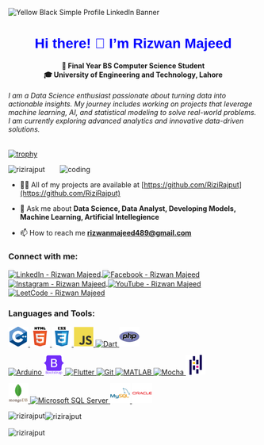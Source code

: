   ![Yellow   Black Simple Profile LinkedIn Banner](https://github.com/user-attachments/assets/598b6037-7090-413a-bdef-7cc06c54091b)

<h1 align="center" style="color: blue; font-family: Arial, sans-serif;">
  Hi there! 👋 I’m Rizwan Majeed
</h1>

<h4 align="center">🌟 Final Year BS Computer Science Student<br>
🎓 University of Engineering and Technology, Lahore<br></h4>

<h6>I am a Data Science enthusiast passionate about turning data into actionable insights. My journey includes working on projects that leverage machine learning, AI, and statistical modeling to solve real-world problems. I am currently exploring advanced analytics and innovative data-driven solutions.</h6>


[![trophy](https://github-profile-trophy.vercel.app/?username=ryo-ma)](https://github.com/ryo-ma/github-profile-trophy)

<img align="right" alt="coding" width="400" src="https://user-images.githubusercontent.com/55389276/140866485-8fb1c876-9a8f-4d6a-98dc-08c4981eaf70.gif" />
<p align="left">
  <img src="https://komarev.com/ghpvc/?username=rizirajput&label=Profile%20views&color=0e75b6&style=flat" alt="rizirajput" />
</p>


- 👨‍💻 All of my projects are available at [https://github.com/RiziRajput](https://github.com/RiziRajput)

- 💬 Ask me about **Data Science, Data Analyst, Developing Models, Machine Learning, Artificial Intellegience**

- 📫 How to reach me **rizwanmajeed489@gmail.com**

<h3 align="left">Connect with me:</h3>
<p align="left">
  <!-- LinkedIn -->
  <a href="https://www.linkedin.com/in/rizwan-majeed-dev/" target="_blank">
    <img align="center" src="https://raw.githubusercontent.com/rahuldkjain/github-profile-readme-generator/master/src/images/icons/Social/linked-in-alt.svg" 
         alt="LinkedIn - Rizwan Majeed" height="30" width="40" />
  </a>

  <!-- Facebook -->
  <a href="https://www.facebook.com/profile.php?id=100091789609116" target="_blank">
    <img align="center" src="https://raw.githubusercontent.com/rahuldkjain/github-profile-readme-generator/master/src/images/icons/Social/facebook.svg" 
         alt="Facebook - Rizwan Majeed" height="30" width="40" />
  </a>

  <!-- Instagram -->
  <a href="https://www.instagram.com/whorizwanmajeed/?utm_source=ig_web_button_share_sheet" target="_blank">
    <img align="center" src="https://raw.githubusercontent.com/rahuldkjain/github-profile-readme-generator/master/src/images/icons/Social/instagram.svg" 
         alt="Instagram - Rizwan Majeed" height="30" width="40" />
  </a>

  <!-- YouTube -->
  <a href="https://www.youtube.com/@rm-vg2rb" target="_blank">
    <img align="center" src="https://raw.githubusercontent.com/rahuldkjain/github-profile-readme-generator/master/src/images/icons/Social/youtube.svg" 
         alt="YouTube - Rizwan Majeed" height="30" width="40" />
  </a>

  <!-- LeetCode -->
  <a href="https://leetcode.com/u/rizwan543/" target="_blank">
    <img align="center" src="https://raw.githubusercontent.com/rahuldkjain/github-profile-readme-generator/master/src/images/icons/Social/leet-code.svg" 
         alt="LeetCode - Rizwan Majeed" height="30" width="40" />
  </a>
</p>

<h3 align="left">Languages and Tools:</h3>

<!-- LANGUAGES -->
 
<p align="left">
  <!-- C++ -->
  <a href="https://www.w3schools.com/cpp/" target="_blank" rel="noreferrer">
    <img src="https://raw.githubusercontent.com/devicons/devicon/master/icons/cplusplus/cplusplus-original.svg" alt="C++" width="40" height="40" />
  </a>
  <!-- HTML5 -->
  <a href="https://www.w3.org/html/" target="_blank" rel="noreferrer">
    <img src="https://raw.githubusercontent.com/devicons/devicon/master/icons/html5/html5-original-wordmark.svg" alt="HTML5" width="40" height="40" />
  </a>
  <!-- CSS3 -->
  <a href="https://www.w3schools.com/css/" target="_blank" rel="noreferrer">
    <img src="https://raw.githubusercontent.com/devicons/devicon/master/icons/css3/css3-original-wordmark.svg" alt="CSS3" width="40" height="40" />
  </a>
  <!-- JavaScript -->
  <a href="https://developer.mozilla.org/en-US/docs/Web/JavaScript" target="_blank" rel="noreferrer">
    <img src="https://raw.githubusercontent.com/devicons/devicon/master/icons/javascript/javascript-original.svg" alt="JavaScript" width="40" height="40" />
  </a>
  <!-- Dart -->
  <a href="https://dart.dev" target="_blank" rel="noreferrer">
    <img src="https://www.vectorlogo.zone/logos/dartlang/dartlang-icon.svg" alt="Dart" width="40" height="40" />
  </a>
  <!-- PHP -->
  <a href="https://www.php.net" target="_blank" rel="noreferrer">
    <img src="https://raw.githubusercontent.com/devicons/devicon/master/icons/php/php-original.svg" alt="PHP" width="40" height="40" />
  </a>
</p>

<!-- FRAMEWORKS AND TOOLS -->
 
<p align="left">
  <!-- Arduino -->
  <a href="https://www.arduino.cc/" target="_blank" rel="noreferrer">
    <img src="https://cdn.worldvectorlogo.com/logos/arduino-1.svg" alt="Arduino" width="40" height="40" />
  </a>
  <!-- Bootstrap -->
  <a href="https://getbootstrap.com" target="_blank" rel="noreferrer">
    <img src="https://raw.githubusercontent.com/devicons/devicon/master/icons/bootstrap/bootstrap-plain-wordmark.svg" alt="Bootstrap" width="40" height="40" />
  </a>
  <!-- Flutter -->
  <a href="https://flutter.dev" target="_blank" rel="noreferrer">
    <img src="https://www.vectorlogo.zone/logos/flutterio/flutterio-icon.svg" alt="Flutter" width="40" height="40" />
  </a>
  <!-- Git -->
  <a href="https://git-scm.com/" target="_blank" rel="noreferrer">
    <img src="https://www.vectorlogo.zone/logos/git-scm/git-scm-icon.svg" alt="Git" width="40" height="40" />
  </a>
  <!-- MATLAB -->
  <a href="https://www.mathworks.com/" target="_blank" rel="noreferrer">
    <img src="https://upload.wikimedia.org/wikipedia/commons/2/21/Matlab_Logo.png" alt="MATLAB" width="40" height="40" />
  </a>
  <!-- Mocha -->
  <a href="https://mochajs.org" target="_blank" rel="noreferrer">
    <img src="https://www.vectorlogo.zone/logos/mochajs/mochajs-icon.svg" alt="Mocha" width="40" height="40" />
  </a>
  <!-- Pandas -->
  <a href="https://pandas.pydata.org/" target="_blank" rel="noreferrer">
    <img src="https://raw.githubusercontent.com/devicons/devicon/2ae2a900d2f041da66e950e4d48052658d850630/icons/pandas/pandas-original.svg" alt="Pandas" width="40" height="40" />
  </a>
</p>

<!-- DATABASES -->
 
<p align="left">
  <!-- MongoDB -->
  <a href="https://www.mongodb.com/" target="_blank" rel="noreferrer">
    <img src="https://raw.githubusercontent.com/devicons/devicon/master/icons/mongodb/mongodb-original-wordmark.svg" alt="MongoDB" width="40" height="40" />
  </a>
  <!-- Microsoft SQL Server -->
  <a href="https://www.microsoft.com/en-us/sql-server" target="_blank" rel="noreferrer">
    <img src="https://www.svgrepo.com/show/303229/microsoft-sql-server-logo.svg" alt="Microsoft SQL Server" width="40" height="40" />
  </a>
  <!-- MySQL -->
  <a href="https://www.mysql.com/" target="_blank" rel="noreferrer">
    <img src="https://raw.githubusercontent.com/devicons/devicon/master/icons/mysql/mysql-original-wordmark.svg" alt="MySQL" width="40" height="40" />
  </a>
  <!-- Oracle -->
  <a href="https://www.oracle.com/" target="_blank" rel="noreferrer">
    <img src="https://raw.githubusercontent.com/devicons/devicon/master/icons/oracle/oracle-original.svg" alt="Oracle" width="40" height="40" />
  </a>
</p>
<!-- GitHub Stats -->
<p>
  <img align="left" src="https://github-readme-stats.vercel.app/api/top-langs?username=rizirajput&show_icons=true&locale=en&layout=compact" alt="rizirajput" />
</p>

<p>
  <img align="center" src="https://github-readme-stats.vercel.app/api?username=rizirajput&show_icons=true&locale=en" alt="rizirajput" />
</p>

<p>
  <img align="center" src="https://github-readme-streak-stats.herokuapp.com/?user=rizirajput&" alt="rizirajput" />
</p>
